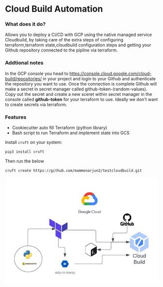 
# Cloud Build Automation

### What does it do?

Allows you to deploy a CI/CD with GCP using the native managed service Cloudbuild,
by taking care of the extra steps of configuring terraform,terraform state,cloudbuild configuration steps
and getting your Github repository connected to the pipline via terraform.


### Addtional notes

In the GCP console you head to https://console.cloud.google.com/cloud-build/repositories/
in your project and login to your Github and authenticate the repository you want to use.
Once the connection is complete Github will make a secret in secret manager called github-token-(random-values).
Copy out the secret and create a new sceret within secret manager in the console called **github-token** for your terraform to use. Ideally 
we don't want to create secrets via terraform.


### Features

- Cookiecutter auto fill Terraform (python library)
- Bash script to run Terraform and implement state into GCS


Install `cruft` on your system:

```sh
pip3 install cruft
```

Then run the below

```sh
cruft create https://github.com/mammenarjun2/testcloudbuild.git
```

![Image Alt Text](/design/Cloud_build_automation.png)

